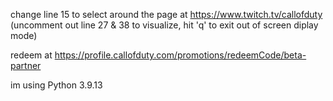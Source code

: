 change line 15 to select around the page at https://www.twitch.tv/callofduty 
(uncomment out line 27 & 38 to visualize, hit 'q' to exit out of screen diplay mode)

redeem at https://profile.callofduty.com/promotions/redeemCode/beta-partner

im using Python 3.9.13


